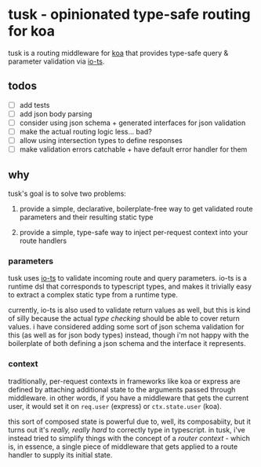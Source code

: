 # tusk - opinionated type-safe routing for koa

tusk is a routing middleware for [koa](https://koajs.com/) that provides type-safe query & parameter validation via [io-ts](https://github.com/gcanti/io-ts).

## todos

- [ ] add tests
- [ ] add json body parsing
- [ ] consider using json schema + generated interfaces for json validation
- [ ] make the actual routing logic less... bad?
- [ ] allow using intersection types to define responses
- [ ] make validation errors catchable + have default error handler for them

## why

tusk's goal is to solve two problems:

1) provide a simple, declarative, boilerplate-free way to get validated route parameters and their resulting static type

2) provide a simple, type-safe way to inject per-request context into your route handlers

### parameters

tusk uses [io-ts](https://github.com/gcanti/io-ts) to validate incoming route and query parameters. io-ts is a runtime dsl that corresponds to typescript types, and makes it trivially easy to extract a complex static type from a runtime type.

currently, io-ts is also used to validate return values as well, but this is kind of silly because the actual _type checking_ should be able to cover return values. i have considered adding some sort of json schema validation for this (as well as for json body types) instead, though i'm not happy with the boilerplate of both defining a json schema and the interface it represents.

### context

traditionally, per-request contexts in frameworks like koa or express are defined by attaching additional state to the arguments passed through middleware. in other words, if you have a middleware that gets the current user, it would set it on `req.user` (express) or `ctx.state.user` (koa).

this sort of composed state is powerful due to, well, its composabiity, but it turns out it's _really, really hard_ to correctly type in typescript. in tusk, i've instead tried to simplify things with the concept of a _router context_ - which is, in essence, a single piece of middleware that gets applied to a route handler to supply its initial state.

